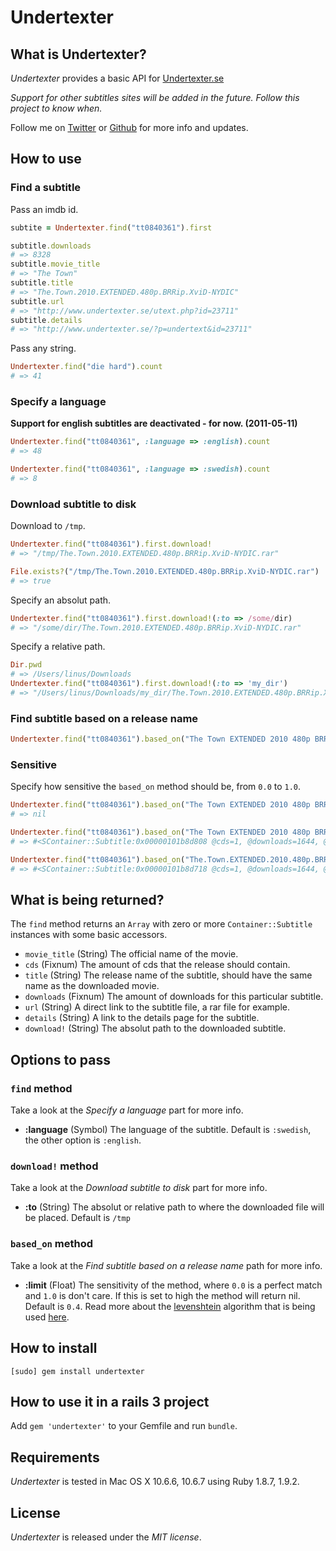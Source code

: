 # Undertexter

## What is Undertexter?

*Undertexter* provides a basic API for [Undertexter.se](http://undertexter.se)

*Support for other subtitles sites will be added in the future. Follow this project to know when.*

Follow me on [Twitter](http://twitter.com/linusoleander) or [Github](https://github.com/oleander/) for more info and updates.

## How to use

### Find a subtitle

Pass an imdb id.
  
```` ruby  
subtite = Undertexter.find("tt0840361").first

subtitle.downloads
# => 8328
subtitle.movie_title
# => "The Town"
subtitle.title
# => "The.Town.2010.EXTENDED.480p.BRRip.XviD-NYDIC"
subtitle.url
# => "http://www.undertexter.se/utext.php?id=23711"
subtitle.details
# => "http://www.undertexter.se/?p=undertext&id=23711"
````

Pass any string.

```` ruby
Undertexter.find("die hard").count
# => 41
````

### Specify a language

**Support for english subtitles are deactivated - for now. (2011-05-11)**

```` ruby
Undertexter.find("tt0840361", :language => :english).count
# => 48

Undertexter.find("tt0840361", :language => :swedish).count
# => 8
````

### Download subtitle to disk

Download to `/tmp`.

```` ruby
Undertexter.find("tt0840361").first.download!
# => "/tmp/The.Town.2010.EXTENDED.480p.BRRip.XviD-NYDIC.rar"

File.exists?("/tmp/The.Town.2010.EXTENDED.480p.BRRip.XviD-NYDIC.rar")
# => true
````

Specify an absolut path.

```` ruby    
Undertexter.find("tt0840361").first.download!(:to => /some/dir)
# => "/some/dir/The.Town.2010.EXTENDED.480p.BRRip.XviD-NYDIC.rar"
````

Specify a relative path.

```` ruby 
Dir.pwd
# => /Users/linus/Downloads
Undertexter.find("tt0840361").first.download!(:to => 'my_dir')
# => "/Users/linus/Downloads/my_dir/The.Town.2010.EXTENDED.480p.BRRip.XviD-NYDIC.rar"
````

### Find subtitle based on a release name

```` ruby  
Undertexter.find("tt0840361").based_on("The Town EXTENDED 2010 480p BRRip XviD AC3 FLAWL3SS")
````

### Sensitive

Specify how sensitive the `based_on` method should be, from `0.0` to `1.0`.

```` ruby
Undertexter.find("tt0840361").based_on("The Town EXTENDED 2010 480p BRRip XviD AC3 FLAWL3SS", limit: 0.0)
# => nil
````

```` ruby 
Undertexter.find("tt0840361").based_on("The Town EXTENDED 2010 480p BRRip XviD AC3 FLAWL3SS", limit: 0.4)
# => #<SContainer::Subtitle:0x00000101b8d808 @cds=1, @downloads=1644, @title="The.Town.EXTENDED.2010.480p.BRRip.XviD.AC3-FLAWL3SS", @details="http://www.undertexter.se/?p=undertext&id=23752", @movie_title="The Town", @language=:swedish>
````

```` ruby
Undertexter.find("tt0840361").based_on("The.Town.EXTENDED.2010.480p.BRRip.XviD.AC3-FLAWL3SS", limit: 0.0)
# => #<SContainer::Subtitle:0x00000101b8d718 @cds=1, @downloads=1644, @title="The.Town.EXTENDED.2010.480p.BRRip.XviD.AC3-FLAWL3SS", @details="http://www.undertexter.se/?p=undertext&id=23752", @movie_title="The Town", @language=:swedish>
````

## What is being returned?

The `find` method returns an `Array` with zero or more `Container::Subtitle` instances with some basic accessors.

- `movie_title` (String) The official name of the movie.
- `cds` (Fixnum) The amount of cds that the release should contain.
- `title` (String) The release name of the subtitle, should have the same name as the downloaded movie.
- `downloads` (Fixnum) The amount of downloads for this particular subtitle.
- `url` (String) A direct link to the subtitle file, a rar file for example.
- `details` (String) A link to the details page for the subtitle.
- `download!` (String) The absolut path to the downloaded subtitle.

## Options to pass

### `find` method

Take a look at the *Specify a language* part for more info.

- **:language** (Symbol) The language of the subtitle. Default is `:swedish`, the other option is `:english`.

### `download!` method

Take a look at the *Download subtitle to disk* part for more info.

- **:to** (String) The absolut or relative path to where the downloaded file will be placed. Default is `/tmp`

### `based_on` method

Take a look at the *Find subtitle based on a release name* path for more info.

- **:limit** (Float) The sensitivity of the method, where `0.0` is a perfect match and `1.0` is don't care. If this is set to high the method will return nil. Default is `0.4`. Read more about the [levenshtein](http://en.wikipedia.org/wiki/Levenshtein_distance) algorithm that is being used [here](http://www.erikveen.dds.nl/levenshtein/doc/index.html).

## How to install

    [sudo] gem install undertexter
    
## How to use it in a rails 3 project

Add `gem 'undertexter'` to your Gemfile and run `bundle`.

## Requirements

*Undertexter* is tested in Mac OS X 10.6.6, 10.6.7 using Ruby 1.8.7, 1.9.2.

## License

*Undertexter* is released under the *MIT license*.